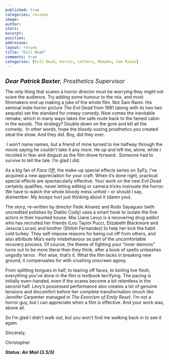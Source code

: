 ```yaml
---
published: true
categories: reviews
image:
author: 
stars: 
excerpt: 
position: 
addressee: 
layout: review
title: "Evil Dead"
comments: true
categories: [Evil Dead, horror, Letters, Remake, Sam Raimi]
---
```

<div><p><span class="full-image-block ssNonEditable"><span><a href="/letters/2013/4/5/evil-dead.html"><img src="http://static.squarespace.com/static/5005f6bcc4aa41161b33e89e/5329cf1fe4b07c068ebf74de/5329cf1fe4b07c068ebf780c/1365179349667/Evil%20Dead.jpg" alt="" /></a></span></span></p>
<p><em><span style="font-size:130%;"><strong>Dear Patrick Baxter</strong>, Prosthetics Supervisor</span></em></p>
<p>The only thing that scares a horror director must be worrying they might not scare the audience. Try adding some humour to the mix, and most filmmakers end up making a joke of the whole film. Not Sam Raimi. His seminal indie horror picture <em>The Evil Dead</em> from 1981 (along with its two two sequels) set the standard for creepy comedy. Now comes the inevitable remake, which in many ways takes the safe route back to the famed cabin in the woods. The strategy? Double down on the gore and kill all the comedy. &nbsp;In other words, hope the bloody oozing prosthetics you created steal the show. And they did. Boy, did they ever.</p>
<p>&nbsp;I won&rsquo;t name names, but a friend of mine turned to me halfway through the movie saying he couldn&rsquo;t take it any more. He up and left me, alone, while I recoiled in fear and disgust as the film drove forward.&nbsp; Someone had to survive to tell the tale. I&rsquo;m glad I did.</p>
<p>As a big fan of <em>Face Off</em>, the make-up special effects series on SyFy, I&rsquo;ve acquired a new appreciation for your craft. When it&rsquo;s done right, practical special effects are spectacularly effective. Your work on the new <em>Evil Dead</em> certainly qualifies, never letting editing or camera tricks insinuate the horror. We have to watch the whole bloody mess unfold &ndash; or should I say, dismember. My biceps hurt just thinking about it (damn you).</p>
<p>The story, re-written by director Fede Alvarez and Rodo Sayagues (with uncredited polishes by Diablo Cody) uses a smart hook to isolate the five actors in their haunted house. Mia (Jane Levy) is a recovering drug addict who has recruited her friends (Lou Taylor Pucci, Elizabeth Blackmore and Jesscia Lucas) and brother (Shiloh Fernandez) to help her kick the habit cold turkey. They self-impose reasons for being cut off from others, and also attribute Mia&rsquo;s early misbehaviour as part of the uncomfortable recovery process. Of course, the theme of fighting your &ldquo;inner demons&rdquo; turns out to be more literal than they think, after a book of spells unleashes ungodly terror.&nbsp; Plot wise, that&rsquo;s it. What the film lacks in breaking new ground, it compensates for with crushing onscreen agony.</p>
<p>From splitting tongues in half, to tearing off faces, to boiling live flesh, everything you&rsquo;ve done in the film is textbook terrifying. The pacing is initially even-handed, even if the scares become a bit relentless in the second half. Levy&rsquo;s possessed performance also creates a lot of genuine tensions and discomfort before her complete transformation (much like Jennifer Carpenter managed in <em>The Exorcism of Emily Rose</em>). I&rsquo;m not a horror guy, but I can appreciate when a film is effective. And your work was, above all.</p>
<p>So I&rsquo;m glad I didn&rsquo;t walk out, but you won&rsquo;t find me walking back in to see it again.</p>
<p>Sincerely,</p>
<p>Christopher</p>
<p><strong><em>Status: Air Mail (3.5/5)</em></strong></p></div>
